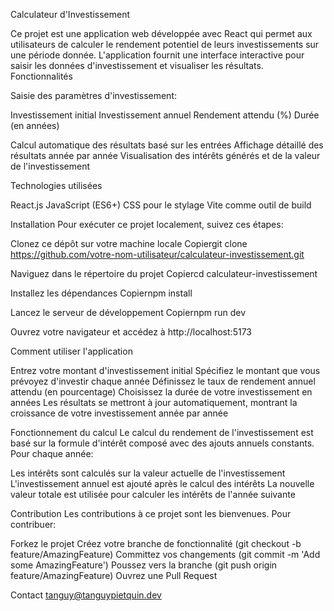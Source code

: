 Calculateur d'Investissement

Ce projet est une application web développée avec React qui permet aux utilisateurs de calculer le rendement potentiel de leurs investissements sur une période donnée. L'application fournit une interface interactive pour saisir les données d'investissement et visualiser les résultats.
Fonctionnalités

Saisie des paramètres d'investissement:

Investissement initial
Investissement annuel
Rendement attendu (%)
Durée (en années)


Calcul automatique des résultats basé sur les entrées
Affichage détaillé des résultats année par année
Visualisation des intérêts générés et de la valeur de l'investissement

Technologies utilisées

React.js
JavaScript (ES6+)
CSS pour le stylage
Vite comme outil de build

Installation
Pour exécuter ce projet localement, suivez ces étapes:

Clonez ce dépôt sur votre machine locale
Copiergit clone https://github.com/votre-nom-utilisateur/calculateur-investissement.git

Naviguez dans le répertoire du projet
Copiercd calculateur-investissement

Installez les dépendances
Copiernpm install

Lancez le serveur de développement
Copiernpm run dev

Ouvrez votre navigateur et accédez à http://localhost:5173

Comment utiliser l'application

Entrez votre montant d'investissement initial
Spécifiez le montant que vous prévoyez d'investir chaque année
Définissez le taux de rendement annuel attendu (en pourcentage)
Choisissez la durée de votre investissement en années
Les résultats se mettront à jour automatiquement, montrant la croissance de votre investissement année par année

Fonctionnement du calcul
Le calcul du rendement de l'investissement est basé sur la formule d'intérêt composé avec des ajouts annuels constants. Pour chaque année:

Les intérêts sont calculés sur la valeur actuelle de l'investissement
L'investissement annuel est ajouté après le calcul des intérêts
La nouvelle valeur totale est utilisée pour calculer les intérêts de l'année suivante

Contribution
Les contributions à ce projet sont les bienvenues. Pour contribuer:

Forkez le projet
Créez votre branche de fonctionnalité (git checkout -b feature/AmazingFeature)
Committez vos changements (git commit -m 'Add some AmazingFeature')
Poussez vers la branche (git push origin feature/AmazingFeature)
Ouvrez une Pull Request

Contact
tanguy@tanguypietquin.dev
